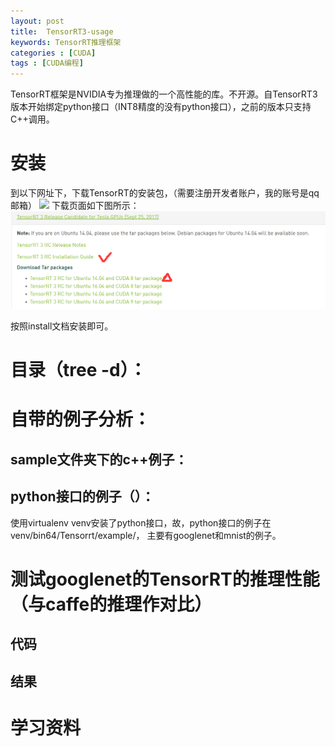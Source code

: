 ```yaml
---
layout: post
title:  TensorRT3-usage
keywords: TensorRT推理框架
categories : [CUDA]
tags : [CUDA编程]
---
```


TensorRT框架是NVIDIA专为推理做的一个高性能的库。不开源。自TensorRT3版本开始绑定python接口（INT8精度的没有python接口），之前的版本只支持C++调用。



# 安装

到以下网址下，下载TensorRT的安装包，（需要注册开发者账户，我的账号是qq邮箱）
![](https://developer.nvidia.com/tensorrt)
下载页面如下图所示：
![](/images/cuda/tensorrt-install.png)

按照install文档安装即可。


# 目录（tree -d）：


# 自带的例子分析：

## sample文件夹下的c++例子：

## python接口的例子（）：

使用virtualenv venv安装了python接口，故，python接口的例子在venv/bin64/Tensorrt/example/，
主要有googlenet和mnist的例子。


# 测试googlenet的TensorRT的推理性能（与caffe的推理作对比）


## 代码

## 结果

# 学习资料


